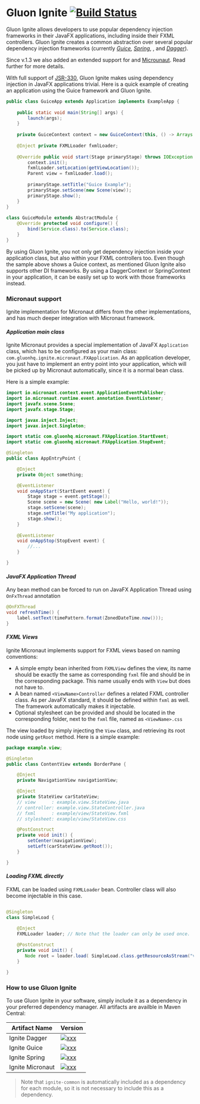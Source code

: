 # Gluon Ignite   [![Build Status](https://travis-ci.com/gluonhq/ignite.svg?branch=master)](https://travis-ci.com/gluonhq/ignite)
Gluon Ignite allows developers to use popular dependency injection frameworks in their JavaFX applications, 
including inside their FXML controllers. Gluon Ignite creates a common abstraction over several popular 
dependency injection frameworks (currently _[Guice](https://github.com/google/guice), [Spring](https://spring.io/)_, 
, and _[Dagger](https://square.github.io/dagger/)_). 

Since v.1.3 we also added an extended support for and [Microunaut](https://micronaut.io). Read further for more details.  

With full support of [JSR-330](https://www.jcp.org/en/jsr/detail?id=330), Gluon Ignite makes using dependency injection in JavaFX applications trivial. 
Here is a quick example of creating an application using the Guice framework and Gluon Ignite.

```java
public class GuiceApp extends Application implements ExampleApp {
 
    public static void main(String[] args) {
        launch(args);
    }
 
    private GuiceContext context = new GuiceContext(this, () -> Arrays.asList(new GuiceModule()));
 
    @Inject private FXMLLoader fxmlLoader;
 
    @Override public void start(Stage primaryStage) throws IOException {
        context.init();
        fxmlLoader.setLocation(getViewLocation());
        Parent view = fxmlLoader.load();
 
        primaryStage.setTitle("Guice Example");
        primaryStage.setScene(new Scene(view));
        primaryStage.show();
    }
}
 
class GuiceModule extends AbstractModule {
    @Override protected void configure() {
        bind(Service.class).to(Service.class);
    }
}
```
By using Gluon Ignite, you not only get dependency injection inside your application class, but also 
within your FXML controllers too. Even though the sample above shows a Guice context, as mentioned 
Gluon Ignite also supports other DI frameworks. By using a DaggerContext or SpringContext in your application, 
it can be easily set up to work with those frameworks instead.

### Micronaut support

Ignite implementation for Micronaut differs from the other implementations, and has much deeper integration with Micronaut framework.

#### _Application main class_

Ignite Micronaut provides a special implementation of JavaFX `Application` class, 
which has to be configured as your main class: `com.gluonhq.ignite.micronaut.FXApplication`. 
As an application developer, you just have to implement an entry point into your application, 
which will be picked up by Micronaut automatically, since it is a normal bean class. 

Here is a simple example:
```java
import io.micronaut.context.event.ApplicationEventPublisher;
import io.micronaut.runtime.event.annotation.EventListener;
import javafx.scene.Scene;
import javafx.stage.Stage;

import javax.inject.Inject;
import javax.inject.Singleton;

import static com.gluonhq.micronaut.FXApplication.StartEvent;
import static com.gluonhq.micronaut.FXApplication.StopEvent;

@Singleton
public class AppEntryPoint {

    @Inject
    private Object something;

    @EventListener
    void onAppStart(StartEvent event) {
        Stage stage = event.getStage();
        Scene scene = new Scene( new Label("Hello, world!"));
        stage.setScene(scene);
        stage.setTitle("My application");
        stage.show();
    }
    
    @EventListener
    void onAppStop(StopEvent event) {
        //...
    }

}
```
#### _JavaFX Application Thread_ 
Any bean method can be forced to run on JavaFX Application Thread using `OnFxThread` annotation
```java
@OnFXThread
void refreshTime() {
    label.setText(timePattern.format(ZonedDateTime.now()));
}
```
#### _FXML Views_ 
Ignite Micronaut implements support for FXML views based on naming conventions:
- A simple empty bean inherited from `FXMLView` defines the view, its name should be exactly 
  the same as corresponding `fxml` file and should be in the corresponding package. This name usually ends with `View` but does not have to.
- A bean named `<ViewName>Controller` defines a related FXML controller class. As per JavaFX standard, 
  it should be defined within `fxml` as well. The framework automatically makes it injectable.
- Optional stylesheet can be provided and should be located in the corresponding folder, 
  next to the `fxml` file, named as `<ViewName>.css`       
  
The view loaded by simply injecting the `View` class, and retrieving its root node using `getRoot` method.
Here is a simple example:
```java
package example.view;

@Singleton
public class ContentView extends BorderPane {

    @Inject
    private NavigationView navigationView;

    @Inject
    private StateView carStateView;
    // view      : example.view.StateView.java
    // controller: example.view.StateController.java
    // fxml      : example/view/StateView.fxml
    // stylesheet: example/view/StateView.css

    @PostConstruct
    private void init() {
        setCenter(navigationView);
        setLeft(carStateView.getRoot());
    }

}
```  

#### _Loading FXML directly_

FXML can be loaded using `FXMLLoader` bean. Controller class will also become injectable in this case.

```java

@Singleton
class SimpleLoad {

    @Inject
    FXMLLoader loader; // Note that the loader can only be used once.
    
    @PostConstruct
    private void init() {
       Node root = loader.load( SimpleLoad.class.getResourceAsStream("view.fxml"));
    }

}
``` 


### How to use Gluon Ignite

To use Gluon Ignite in your software, simply include it as a dependency in your preferred dependency manager. 
All artifacts are availble in Maven Central:

| Artifact Name | Version |
| ------------- | ------------- |
| Ignite Dagger | [![xxx](https://img.shields.io/maven-central/v/com.gluonhq/ignite-dagger.svg)](https://search.maven.org/artifact/com.gluonhq/ignite-dagger)  |
| Ignite Guice  | [![xxx](https://img.shields.io/maven-central/v/com.gluonhq/ignite-guice.svg)](https://search.maven.org/artifact/com.gluonhq/ignite-guice)  |
| Ignite Spring | [![xxx](https://img.shields.io/maven-central/v/com.gluonhq/ignite-spring.svg)](https://search.maven.org/artifact/com.gluonhq/ignite-spring)  |
| Ignite Micronaut | [![xxx](https://img.shields.io/maven-central/v/com.gluonhq/ignite-micronaut.svg)](https://search.maven.org/artifact/com.gluonhq/ignite-micronaut)  |

> Note that `ignite-common` is automatically included as a dependency for each module, 
so it is not necessary to include this as a dependency.
